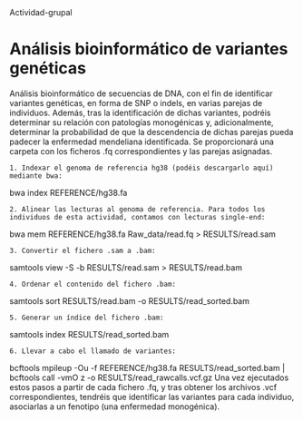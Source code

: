 </h1>Actividad-grupal</h1> 

# Análisis bioinformático de variantes genéticas
Análisis bioinformático de secuencias de DNA, con el fin de identificar variantes genéticas, en forma de SNP o indels, en varias parejas de individuos. Además, tras la identificación de dichas variantes, podréis determinar su relación con patologías monogénicas y, adicionalmente, determinar la probabilidad de que la descendencia de dichas parejas pueda padecer la enfermedad mendeliana identificada.
Se proporcionará una carpeta con los ficheros .fq correspondientes y las parejas asignadas.
 
    1. Indexar el genoma de referencia hg38 (podéis descargarlo aquí) mediante bwa:

bwa index REFERENCE/hg38.fa

    2. Alinear las lecturas al genoma de referencia. Para todos los individuos de esta actividad, contamos con lecturas single-end:

bwa mem REFERENCE/hg38.fa Raw_data/read.fq > RESULTS/read.sam

    3. Convertir el fichero .sam a .bam:

samtools view -S -b RESULTS/read.sam > RESULTS/read.bam

    4. Ordenar el contenido del fichero .bam:

samtools sort RESULTS/read.bam -o RESULTS/read_sorted.bam

    5. Generar un índice del fichero .bam:

samtools index RESULTS/read_sorted.bam

    6. Llevar a cabo el llamado de variantes:

bcftools mpileup -Ou -f REFERENCE/hg38.fa RESULTS/read_sorted.bam | bcftools call -vmO z -o RESULTS/read_rawcalls.vcf.gz
Una vez ejecutados estos pasos a partir de cada fichero .fq, y tras obtener los archivos .vcf correspondientes, tendréis que identificar las variantes para cada individuo, asociarlas a un fenotipo (una enfermedad monogénica).

